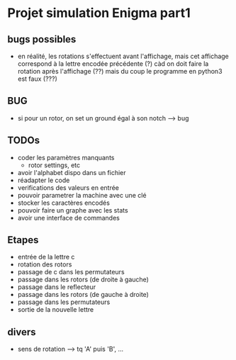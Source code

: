 # Projet simulation Enigma part1

## bugs possibles
- en réalité, les rotations s'effectuent avant l'affichage, mais cet affichage
	correspond à la lettre encodée précédente (?)	càd on doit faire la rotation
	après l'affichage (??) mais du coup le programme en python3 est faux (???)

## BUG
 - si pour un rotor, on set un ground égal à son notch --> bug

## TODOs
- coder les paramètres manquants
	- rotor settings, etc
- avoir l'alphabet dispo dans un fichier
- réadapter le code
- verifications des valeurs en entrée
- pouvoir parametrer la machine avec une clé
- stocker les caractères encodés
- pouvoir faire un graphe avec les stats
- avoir une interface de commandes

## Etapes
- entrée de la lettre c
- rotation des rotors
- passage de c dans les permutateurs
- passage dans les rotors (de droite à gauche)
- passage dans le reflecteur
- passage dans les rotors (de gauche à droite)
- passage dans les permutateurs
- sortie de la nouvelle lettre

## divers
- sens de rotation --> tq 'A' puis 'B', ...

